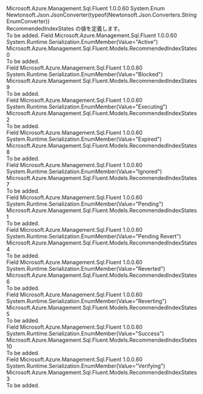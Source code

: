 <Type Name="RecommendedIndexStates" FullName="Microsoft.Azure.Management.Sql.Fluent.Models.RecommendedIndexStates">
  <TypeSignature Language="C#" Value="public enum RecommendedIndexStates" />
  <TypeSignature Language="ILAsm" Value=".class public auto ansi sealed RecommendedIndexStates extends System.Enum" />
  <TypeSignature Language="DocId" Value="T:Microsoft.Azure.Management.Sql.Fluent.Models.RecommendedIndexStates" />
  <TypeSignature Language="VB.NET" Value="Public Enum RecommendedIndexStates" />
  <TypeSignature Language="F#" Value="type RecommendedIndexStates = " />
  <AssemblyInfo>
    <AssemblyName>Microsoft.Azure.Management.Sql.Fluent</AssemblyName>
    <AssemblyVersion>1.0.0.60</AssemblyVersion>
  </AssemblyInfo>
  <Base>
    <BaseTypeName>System.Enum</BaseTypeName>
  </Base>
  <Attributes>
    <Attribute>
      <AttributeName>Newtonsoft.Json.JsonConverter(typeof(Newtonsoft.Json.Converters.StringEnumConverter))</AttributeName>
    </Attribute>
  </Attributes>
  <Docs>
    <summary>
            RecommendedIndexStates の値を定義します。
            </summary>
    <remarks>To be added.</remarks>
  </Docs>
  <Members>
    <Member MemberName="Active">
      <MemberSignature Language="C#" Value="Active" />
      <MemberSignature Language="ILAsm" Value=".field public static literal valuetype Microsoft.Azure.Management.Sql.Fluent.Models.RecommendedIndexStates Active = int32(0)" />
      <MemberSignature Language="DocId" Value="F:Microsoft.Azure.Management.Sql.Fluent.Models.RecommendedIndexStates.Active" />
      <MemberSignature Language="VB.NET" Value="Active" />
      <MemberSignature Language="F#" Value="Active = 0" Usage="Microsoft.Azure.Management.Sql.Fluent.Models.RecommendedIndexStates.Active" />
      <MemberType>Field</MemberType>
      <AssemblyInfo>
        <AssemblyName>Microsoft.Azure.Management.Sql.Fluent</AssemblyName>
        <AssemblyVersion>1.0.0.60</AssemblyVersion>
      </AssemblyInfo>
      <Attributes>
        <Attribute>
          <AttributeName>System.Runtime.Serialization.EnumMember(Value="Active")</AttributeName>
        </Attribute>
      </Attributes>
      <ReturnValue>
        <ReturnType>Microsoft.Azure.Management.Sql.Fluent.Models.RecommendedIndexStates</ReturnType>
      </ReturnValue>
      <MemberValue>0</MemberValue>
      <Docs>
        <summary>To be added.</summary>
      </Docs>
    </Member>
    <Member MemberName="Blocked">
      <MemberSignature Language="C#" Value="Blocked" />
      <MemberSignature Language="ILAsm" Value=".field public static literal valuetype Microsoft.Azure.Management.Sql.Fluent.Models.RecommendedIndexStates Blocked = int32(9)" />
      <MemberSignature Language="DocId" Value="F:Microsoft.Azure.Management.Sql.Fluent.Models.RecommendedIndexStates.Blocked" />
      <MemberSignature Language="VB.NET" Value="Blocked" />
      <MemberSignature Language="F#" Value="Blocked = 9" Usage="Microsoft.Azure.Management.Sql.Fluent.Models.RecommendedIndexStates.Blocked" />
      <MemberType>Field</MemberType>
      <AssemblyInfo>
        <AssemblyName>Microsoft.Azure.Management.Sql.Fluent</AssemblyName>
        <AssemblyVersion>1.0.0.60</AssemblyVersion>
      </AssemblyInfo>
      <Attributes>
        <Attribute>
          <AttributeName>System.Runtime.Serialization.EnumMember(Value="Blocked")</AttributeName>
        </Attribute>
      </Attributes>
      <ReturnValue>
        <ReturnType>Microsoft.Azure.Management.Sql.Fluent.Models.RecommendedIndexStates</ReturnType>
      </ReturnValue>
      <MemberValue>9</MemberValue>
      <Docs>
        <summary>To be added.</summary>
      </Docs>
    </Member>
    <Member MemberName="Executing">
      <MemberSignature Language="C#" Value="Executing" />
      <MemberSignature Language="ILAsm" Value=".field public static literal valuetype Microsoft.Azure.Management.Sql.Fluent.Models.RecommendedIndexStates Executing = int32(2)" />
      <MemberSignature Language="DocId" Value="F:Microsoft.Azure.Management.Sql.Fluent.Models.RecommendedIndexStates.Executing" />
      <MemberSignature Language="VB.NET" Value="Executing" />
      <MemberSignature Language="F#" Value="Executing = 2" Usage="Microsoft.Azure.Management.Sql.Fluent.Models.RecommendedIndexStates.Executing" />
      <MemberType>Field</MemberType>
      <AssemblyInfo>
        <AssemblyName>Microsoft.Azure.Management.Sql.Fluent</AssemblyName>
        <AssemblyVersion>1.0.0.60</AssemblyVersion>
      </AssemblyInfo>
      <Attributes>
        <Attribute>
          <AttributeName>System.Runtime.Serialization.EnumMember(Value="Executing")</AttributeName>
        </Attribute>
      </Attributes>
      <ReturnValue>
        <ReturnType>Microsoft.Azure.Management.Sql.Fluent.Models.RecommendedIndexStates</ReturnType>
      </ReturnValue>
      <MemberValue>2</MemberValue>
      <Docs>
        <summary>To be added.</summary>
      </Docs>
    </Member>
    <Member MemberName="Expired">
      <MemberSignature Language="C#" Value="Expired" />
      <MemberSignature Language="ILAsm" Value=".field public static literal valuetype Microsoft.Azure.Management.Sql.Fluent.Models.RecommendedIndexStates Expired = int32(8)" />
      <MemberSignature Language="DocId" Value="F:Microsoft.Azure.Management.Sql.Fluent.Models.RecommendedIndexStates.Expired" />
      <MemberSignature Language="VB.NET" Value="Expired" />
      <MemberSignature Language="F#" Value="Expired = 8" Usage="Microsoft.Azure.Management.Sql.Fluent.Models.RecommendedIndexStates.Expired" />
      <MemberType>Field</MemberType>
      <AssemblyInfo>
        <AssemblyName>Microsoft.Azure.Management.Sql.Fluent</AssemblyName>
        <AssemblyVersion>1.0.0.60</AssemblyVersion>
      </AssemblyInfo>
      <Attributes>
        <Attribute>
          <AttributeName>System.Runtime.Serialization.EnumMember(Value="Expired")</AttributeName>
        </Attribute>
      </Attributes>
      <ReturnValue>
        <ReturnType>Microsoft.Azure.Management.Sql.Fluent.Models.RecommendedIndexStates</ReturnType>
      </ReturnValue>
      <MemberValue>8</MemberValue>
      <Docs>
        <summary>To be added.</summary>
      </Docs>
    </Member>
    <Member MemberName="Ignored">
      <MemberSignature Language="C#" Value="Ignored" />
      <MemberSignature Language="ILAsm" Value=".field public static literal valuetype Microsoft.Azure.Management.Sql.Fluent.Models.RecommendedIndexStates Ignored = int32(7)" />
      <MemberSignature Language="DocId" Value="F:Microsoft.Azure.Management.Sql.Fluent.Models.RecommendedIndexStates.Ignored" />
      <MemberSignature Language="VB.NET" Value="Ignored" />
      <MemberSignature Language="F#" Value="Ignored = 7" Usage="Microsoft.Azure.Management.Sql.Fluent.Models.RecommendedIndexStates.Ignored" />
      <MemberType>Field</MemberType>
      <AssemblyInfo>
        <AssemblyName>Microsoft.Azure.Management.Sql.Fluent</AssemblyName>
        <AssemblyVersion>1.0.0.60</AssemblyVersion>
      </AssemblyInfo>
      <Attributes>
        <Attribute>
          <AttributeName>System.Runtime.Serialization.EnumMember(Value="Ignored")</AttributeName>
        </Attribute>
      </Attributes>
      <ReturnValue>
        <ReturnType>Microsoft.Azure.Management.Sql.Fluent.Models.RecommendedIndexStates</ReturnType>
      </ReturnValue>
      <MemberValue>7</MemberValue>
      <Docs>
        <summary>To be added.</summary>
      </Docs>
    </Member>
    <Member MemberName="Pending">
      <MemberSignature Language="C#" Value="Pending" />
      <MemberSignature Language="ILAsm" Value=".field public static literal valuetype Microsoft.Azure.Management.Sql.Fluent.Models.RecommendedIndexStates Pending = int32(1)" />
      <MemberSignature Language="DocId" Value="F:Microsoft.Azure.Management.Sql.Fluent.Models.RecommendedIndexStates.Pending" />
      <MemberSignature Language="VB.NET" Value="Pending" />
      <MemberSignature Language="F#" Value="Pending = 1" Usage="Microsoft.Azure.Management.Sql.Fluent.Models.RecommendedIndexStates.Pending" />
      <MemberType>Field</MemberType>
      <AssemblyInfo>
        <AssemblyName>Microsoft.Azure.Management.Sql.Fluent</AssemblyName>
        <AssemblyVersion>1.0.0.60</AssemblyVersion>
      </AssemblyInfo>
      <Attributes>
        <Attribute>
          <AttributeName>System.Runtime.Serialization.EnumMember(Value="Pending")</AttributeName>
        </Attribute>
      </Attributes>
      <ReturnValue>
        <ReturnType>Microsoft.Azure.Management.Sql.Fluent.Models.RecommendedIndexStates</ReturnType>
      </ReturnValue>
      <MemberValue>1</MemberValue>
      <Docs>
        <summary>To be added.</summary>
      </Docs>
    </Member>
    <Member MemberName="PendingRevert">
      <MemberSignature Language="C#" Value="PendingRevert" />
      <MemberSignature Language="ILAsm" Value=".field public static literal valuetype Microsoft.Azure.Management.Sql.Fluent.Models.RecommendedIndexStates PendingRevert = int32(4)" />
      <MemberSignature Language="DocId" Value="F:Microsoft.Azure.Management.Sql.Fluent.Models.RecommendedIndexStates.PendingRevert" />
      <MemberSignature Language="VB.NET" Value="PendingRevert" />
      <MemberSignature Language="F#" Value="PendingRevert = 4" Usage="Microsoft.Azure.Management.Sql.Fluent.Models.RecommendedIndexStates.PendingRevert" />
      <MemberType>Field</MemberType>
      <AssemblyInfo>
        <AssemblyName>Microsoft.Azure.Management.Sql.Fluent</AssemblyName>
        <AssemblyVersion>1.0.0.60</AssemblyVersion>
      </AssemblyInfo>
      <Attributes>
        <Attribute>
          <AttributeName>System.Runtime.Serialization.EnumMember(Value="Pending Revert")</AttributeName>
        </Attribute>
      </Attributes>
      <ReturnValue>
        <ReturnType>Microsoft.Azure.Management.Sql.Fluent.Models.RecommendedIndexStates</ReturnType>
      </ReturnValue>
      <MemberValue>4</MemberValue>
      <Docs>
        <summary>To be added.</summary>
      </Docs>
    </Member>
    <Member MemberName="Reverted">
      <MemberSignature Language="C#" Value="Reverted" />
      <MemberSignature Language="ILAsm" Value=".field public static literal valuetype Microsoft.Azure.Management.Sql.Fluent.Models.RecommendedIndexStates Reverted = int32(6)" />
      <MemberSignature Language="DocId" Value="F:Microsoft.Azure.Management.Sql.Fluent.Models.RecommendedIndexStates.Reverted" />
      <MemberSignature Language="VB.NET" Value="Reverted" />
      <MemberSignature Language="F#" Value="Reverted = 6" Usage="Microsoft.Azure.Management.Sql.Fluent.Models.RecommendedIndexStates.Reverted" />
      <MemberType>Field</MemberType>
      <AssemblyInfo>
        <AssemblyName>Microsoft.Azure.Management.Sql.Fluent</AssemblyName>
        <AssemblyVersion>1.0.0.60</AssemblyVersion>
      </AssemblyInfo>
      <Attributes>
        <Attribute>
          <AttributeName>System.Runtime.Serialization.EnumMember(Value="Reverted")</AttributeName>
        </Attribute>
      </Attributes>
      <ReturnValue>
        <ReturnType>Microsoft.Azure.Management.Sql.Fluent.Models.RecommendedIndexStates</ReturnType>
      </ReturnValue>
      <MemberValue>6</MemberValue>
      <Docs>
        <summary>To be added.</summary>
      </Docs>
    </Member>
    <Member MemberName="Reverting">
      <MemberSignature Language="C#" Value="Reverting" />
      <MemberSignature Language="ILAsm" Value=".field public static literal valuetype Microsoft.Azure.Management.Sql.Fluent.Models.RecommendedIndexStates Reverting = int32(5)" />
      <MemberSignature Language="DocId" Value="F:Microsoft.Azure.Management.Sql.Fluent.Models.RecommendedIndexStates.Reverting" />
      <MemberSignature Language="VB.NET" Value="Reverting" />
      <MemberSignature Language="F#" Value="Reverting = 5" Usage="Microsoft.Azure.Management.Sql.Fluent.Models.RecommendedIndexStates.Reverting" />
      <MemberType>Field</MemberType>
      <AssemblyInfo>
        <AssemblyName>Microsoft.Azure.Management.Sql.Fluent</AssemblyName>
        <AssemblyVersion>1.0.0.60</AssemblyVersion>
      </AssemblyInfo>
      <Attributes>
        <Attribute>
          <AttributeName>System.Runtime.Serialization.EnumMember(Value="Reverting")</AttributeName>
        </Attribute>
      </Attributes>
      <ReturnValue>
        <ReturnType>Microsoft.Azure.Management.Sql.Fluent.Models.RecommendedIndexStates</ReturnType>
      </ReturnValue>
      <MemberValue>5</MemberValue>
      <Docs>
        <summary>To be added.</summary>
      </Docs>
    </Member>
    <Member MemberName="Success">
      <MemberSignature Language="C#" Value="Success" />
      <MemberSignature Language="ILAsm" Value=".field public static literal valuetype Microsoft.Azure.Management.Sql.Fluent.Models.RecommendedIndexStates Success = int32(10)" />
      <MemberSignature Language="DocId" Value="F:Microsoft.Azure.Management.Sql.Fluent.Models.RecommendedIndexStates.Success" />
      <MemberSignature Language="VB.NET" Value="Success" />
      <MemberSignature Language="F#" Value="Success = 10" Usage="Microsoft.Azure.Management.Sql.Fluent.Models.RecommendedIndexStates.Success" />
      <MemberType>Field</MemberType>
      <AssemblyInfo>
        <AssemblyName>Microsoft.Azure.Management.Sql.Fluent</AssemblyName>
        <AssemblyVersion>1.0.0.60</AssemblyVersion>
      </AssemblyInfo>
      <Attributes>
        <Attribute>
          <AttributeName>System.Runtime.Serialization.EnumMember(Value="Success")</AttributeName>
        </Attribute>
      </Attributes>
      <ReturnValue>
        <ReturnType>Microsoft.Azure.Management.Sql.Fluent.Models.RecommendedIndexStates</ReturnType>
      </ReturnValue>
      <MemberValue>10</MemberValue>
      <Docs>
        <summary>To be added.</summary>
      </Docs>
    </Member>
    <Member MemberName="Verifying">
      <MemberSignature Language="C#" Value="Verifying" />
      <MemberSignature Language="ILAsm" Value=".field public static literal valuetype Microsoft.Azure.Management.Sql.Fluent.Models.RecommendedIndexStates Verifying = int32(3)" />
      <MemberSignature Language="DocId" Value="F:Microsoft.Azure.Management.Sql.Fluent.Models.RecommendedIndexStates.Verifying" />
      <MemberSignature Language="VB.NET" Value="Verifying" />
      <MemberSignature Language="F#" Value="Verifying = 3" Usage="Microsoft.Azure.Management.Sql.Fluent.Models.RecommendedIndexStates.Verifying" />
      <MemberType>Field</MemberType>
      <AssemblyInfo>
        <AssemblyName>Microsoft.Azure.Management.Sql.Fluent</AssemblyName>
        <AssemblyVersion>1.0.0.60</AssemblyVersion>
      </AssemblyInfo>
      <Attributes>
        <Attribute>
          <AttributeName>System.Runtime.Serialization.EnumMember(Value="Verifying")</AttributeName>
        </Attribute>
      </Attributes>
      <ReturnValue>
        <ReturnType>Microsoft.Azure.Management.Sql.Fluent.Models.RecommendedIndexStates</ReturnType>
      </ReturnValue>
      <MemberValue>3</MemberValue>
      <Docs>
        <summary>To be added.</summary>
      </Docs>
    </Member>
  </Members>
</Type>